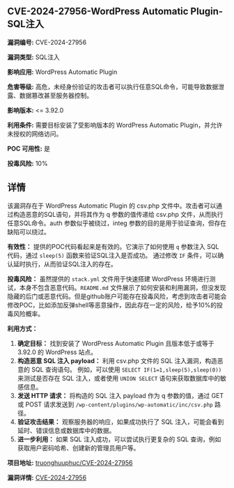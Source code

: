 ## CVE-2024-27956-WordPress Automatic Plugin-SQL注入

**漏洞编号:** CVE-2024-27956

**漏洞类型:** SQL注入

**影响应用:** WordPress Automatic Plugin

**危害等级:** 高危，未经身份验证的攻击者可以执行任意SQL命令，可能导致数据泄露、数据篡改甚至服务器控制。

**影响版本:** <= 3.92.0

**利用条件:** 需要目标安装了受影响版本的 WordPress Automatic Plugin，并允许未授权的网络访问。

**POC 可用性:** 是

**投毒风险:** 10%

## 详情

该漏洞存在于 WordPress Automatic Plugin 的 csv.php 文件中。攻击者可以通过构造恶意的SQL语句，并将其作为 q 参数的值传递给 csv.php 文件，从而执行任意SQL命令。auth 参数似乎被绕过，integ 参数的目的是用于验证查询，但存在缺陷可以绕过。

**有效性：**
提供的POC代码看起来是有效的。它演示了如何使用 `q` 参数注入 SQL 代码，通过 `sleep(5)` 函数来验证SQL注入是否成功。 通过修改 `IF` 条件，可以确认延时执行，从而验证SQL注入的存在。

**投毒风险：**
虽然提供的 `stack.yml` 文件用于快速搭建 WordPress 环境进行测试，本身不包含恶意代码。`README.md` 文件展示了如何安装和利用漏洞，但没发现隐藏的后门或恶意代码。但是github账户可能存在投毒风险，考虑到攻击者可能会修改POC，比如添加反弹shell等恶意操作，因此存在一定的风险，给予10%的投毒风险概率。

**利用方式：**
1.  **确定目标：**  找到安装了 WordPress Automatic Plugin 且版本低于或等于 3.92.0 的 WordPress 站点。
2.  **构造恶意 SQL 注入 payload：** 利用 csv.php 文件的 SQL 注入漏洞，构造恶意的 SQL 查询语句。 例如，可以使用 `SELECT IF(1=1,sleep(5),sleep(0))` 来测试是否存在 SQL 注入，或者使用 `UNION SELECT` 语句来获取数据库中的敏感信息。
3.  **发送 HTTP 请求：**  将构造的 SQL 注入 payload 作为 q 参数的值，通过 GET 或 POST 请求发送到 `/wp-content/plugins/wp-automatic/inc/csv.php` 路径。
4.  **验证攻击结果：**  观察服务器的响应，如果成功执行了 SQL 注入，可能会看到延时、错误信息或数据库中的数据。
5.  **进一步利用：**  如果 SQL 注入成功，可以尝试执行更复杂的 SQL 查询，例如获取用户密码哈希、创建新的管理员用户等。

**项目地址:** [truonghuuphuc/CVE-2024-27956](https://github.com/truonghuuphuc/CVE-2024-27956)

**漏洞详情:** [CVE-2024-27956](https://nvd.nist.gov/vuln/detail/CVE-2024-27956)
